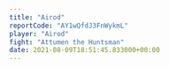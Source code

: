 ```yaml
---
title: "Airod"
reportCode: "AY1wQfdJ3FnWykmL"
player: "Airod"
fight: "Attumen the Huntsman"
date: 2021-08-09T18:51:45.833000+00:00
---
```

